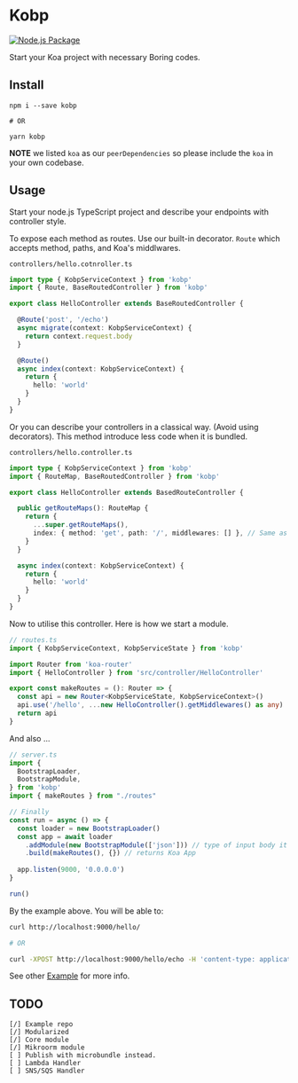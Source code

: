 # Kobp

[![Node.js Package](https://github.com/peatiscoding/kobp/actions/workflows/main.yml/badge.svg)](https://github.com/peatiscoding/kobp/actions/workflows/main.yml)

Start your Koa project with necessary Boring codes.

## Install

```
npm i --save kobp

# OR

yarn kobp
```

**NOTE** we listed `koa` as our `peerDependencies` so please include the `koa` in your own codebase.

## Usage

Start your node.js TypeScript project and describe your endpoints with controller style.

To expose each method as routes. Use our built-in decorator. `Route` which accepts method, paths, and Koa's middlwares.

`controllers/hello.cotnroller.ts`

```ts
import type { KobpServiceContext } from 'kobp'
import { Route, BaseRoutedController } from 'kobp'

export class HelloController extends BaseRoutedController {

  @Route('post', '/echo')
  async migrate(context: KobpServiceContext) {
    return context.request.body
  }

  @Route()
  async index(context: KobpServiceContext) {
    return {
      hello: 'world'
    }
  }
}
```

Or you can describe your controllers in a classical way. (Avoid using decorators). This method introduce less code when it is bundled.

`controllers/hello.controller.ts`

```ts
import type { KobpServiceContext } from 'kobp'
import { RouteMap, BaseRoutedController } from 'kobp'

export class HelloController extends BasedRouteController {

  public getRouteMaps(): RouteMap {
    return {
      ...super.getRouteMaps(),
      index: { method: 'get', path: '/', middlewares: [] }, // Same as our decorator above.
    }
  }

  async index(context: KobpServiceContext) {
    return {
      hello: 'world'
    }
  }
}
```

Now to utilise this controller. Here is how we start a module.

```ts
// routes.ts
import { KobpServiceContext, KobpServiceState } from 'kobp'

import Router from 'koa-router'
import { HelloController } from 'src/controller/HelloController'

export const makeRoutes = (): Router => {
  const api = new Router<KobpServiceState, KobpServiceContext>()
  api.use('/hello', ...new HelloController().getMiddlewares() as any)
  return api
}
```

And also ...

```ts
// server.ts
import {
  BootstrapLoader,
  BootstrapModule,
} from 'kobp'
import { makeRoutes } from "./routes"

// Finally
const run = async () => {
  const loader = new BootstrapLoader()
  const app = await loader
    .addModule(new BootstrapModule(['json'])) // type of input body it should support.
    .build(makeRoutes(), {}) // returns Koa App
  
  app.listen(9000, '0.0.0.0')
}

run()
```

By the example above. You will be able to:

```bash
curl http://localhost:9000/hello/

# OR

curl -XPOST http://localhost:9000/hello/echo -H 'content-type: application/json' -d '{"some":"key","json":"value"}'
```

See other [Example](./examples/) for more info.

## TODO

```
[/] Example repo
[/] Modularized
[/] Core module
[/] Mikroorm module
[ ] Publish with microbundle instead.
[ ] Lambda Handler
[ ] SNS/SQS Handler
```